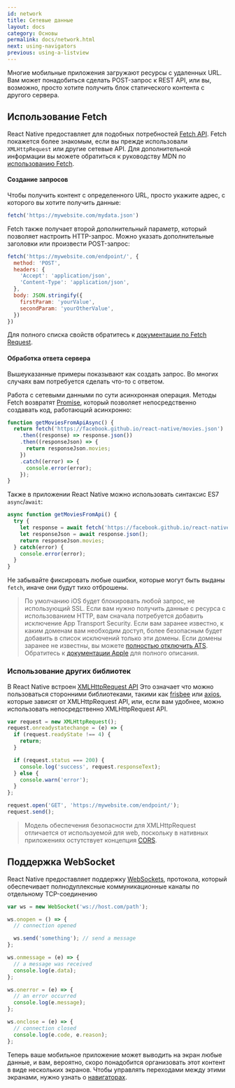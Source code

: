 ```yaml
---
id: network
title: Сетевые данные
layout: docs
category: Основы
permalink: docs/network.html
next: using-navigators
previous: using-a-listview
---
```


Многие мобильные приложения загружают ресурсы с удаленных URL. Вам может понадобиться сделать POST-запрос к REST API, или вы, возможно, просто хотите получить блок статического контента с другого сервера.

## Использование Fetch

React Native предоставляет для подобных потребностей [Fetch API](https://developer.mozilla.org/en-US/docs/Web/API/Fetch_API). Fetch покажется более знакомым, если вы прежде использовали `XMLHttpRequest` или другие сетевые API. Для дополнительной информации вы можете обратиться к руководству MDN по [использованию Fetch](https://developer.mozilla.org/en-US/docs/Web/API/Fetch_API/Using_Fetch).

#### Создание запросов

Чтобы получить контент с определенного URL, просто укажите адрес, с которого вы хотите получить данные:

```js
fetch('https://mywebsite.com/mydata.json')
```

Fetch также получает второй дополнительный параметр, который позволяет настроить HTTP-запрос. Можно указать дополнительные заголовки или произвести POST-запрос:

```js
fetch('https://mywebsite.com/endpoint/', {
  method: 'POST',
  headers: {
    'Accept': 'application/json',
    'Content-Type': 'application/json',
  },
  body: JSON.stringify({
    firstParam: 'yourValue',
    secondParam: 'yourOtherValue',
  })
})
```

Для полного списка свойств обратитесь к [документации по Fetch Request](https://developer.mozilla.org/en-US/docs/Web/API/Request).

#### Обработка ответа сервера

Вышеуказанные примеры показывают как создать запрос. Во многих случаях вам потребуется сделать что-то с ответом.

Работа с сетевыми данными по сути асинхронная операция. Методы Fetch возвратят [Promise](https://developer.mozilla.org/en-US/docs/Web/JavaScript/Reference/Global_Objects/Promise), который позволяет непосредственно создавать код, работающий асинхронно:

  ```js
  function getMoviesFromApiAsync() {
    return fetch('https://facebook.github.io/react-native/movies.json')
      .then((response) => response.json())
      .then((responseJson) => {
        return responseJson.movies;
      })
      .catch((error) => {
        console.error(error);
      });
  }
  ```

Также в приложении React Native можно использовать синтаксис ES7 `async`/`await`:

  ```js
  async function getMoviesFromApi() {
    try {
      let response = await fetch('https://facebook.github.io/react-native/movies.json');
      let responseJson = await response.json();
      return responseJson.movies;
    } catch(error) {
      console.error(error);
    }
  }
  ```

Не забывайте фиксировать любые ошибки, которые могут быть выданы `fetch`, иначе они будут тихо отброшены.

> По умолчанию iOS будет блокировать любой запрос, не использующий SSL. Если вам нужно получить данные с ресурса с использованием HTTP, вам сначала потребуется добавить исключение App Transport Security. Если вам заранее известно, к каким доменам вам необходим доступ, более безопасным будет добавить в список исключений только эти домены. Если домены заранее не известны, вы можете [полностью отключить ATS](/react-native/docs/integration-with-existing-apps.html#app-transport-security). Обратитесь к [документации Apple](https://developer.apple.com/library/ios/documentation/General/Reference/InfoPlistKeyReference/Articles/CocoaKeys.html#//apple_ref/doc/uid/TP40009251-SW33) для полного описания.

### Использование других библиотек

В React Native встроен [XMLHttpRequest API](https://developer.mozilla.org/en-US/docs/Web/API/XMLHttpRequest) Это означает что можно пользоваться сторонними библиотеками, такими как [frisbee](https://github.com/niftylettuce/frisbee) или [axios](https://github.com/mzabriskie/axios), которые зависят от XMLHttpRequest API, или, если вам удобнее, можно использовать непосредственно XMLHttpRequest API.

```js
var request = new XMLHttpRequest();
request.onreadystatechange = (e) => {
  if (request.readyState !== 4) {
    return;
  }

  if (request.status === 200) {
    console.log('success', request.responseText);
  } else {
    console.warn('error');
  }
};

request.open('GET', 'https://mywebsite.com/endpoint/');
request.send();
```

> Модель обеспечения безопасности для XMLHttpRequest отличается от используемой для web, поскольку в нативных приложениях остутствует концепция [CORS](http://en.wikipedia.org/wiki/Cross-origin_resource_sharing).

## Поддержка WebSocket

React Native предоставляет поддержку [WebSockets](https://developer.mozilla.org/en-US/docs/Web/API/WebSocket), протокола, который обеспечивает полнодуплексные коммуникационные каналы по отдельному TCP-соединению

```js
var ws = new WebSocket('ws://host.com/path');

ws.onopen = () => {
  // connection opened

  ws.send('something'); // send a message
};

ws.onmessage = (e) => {
  // a message was received
  console.log(e.data);
};

ws.onerror = (e) => {
  // an error occurred
  console.log(e.message);
};

ws.onclose = (e) => {
  // connection closed
  console.log(e.code, e.reason);
};
```

Теперь ваше мобильное приложение может выводить на экран любые данные, и вам, вероятно, скоро понадобится организовать этот контент в виде нескольких экранов. Чтобы управлять переходами между этими экранами, нужно узнать о [навигаторах](/react-native/docs/using-navigators.html).
